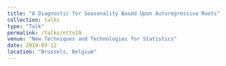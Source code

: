 ```yaml
---
title: "A Diagnostic for Seasonality Based Upon Autoregressive Roots"
collection: talks
type: "Talk"
permalink: /talks/ntts19
venue: "New Techniques and Technologies for Statistics"
date: 2019-03-12
location: "Brussels, Belgium"
---
```

